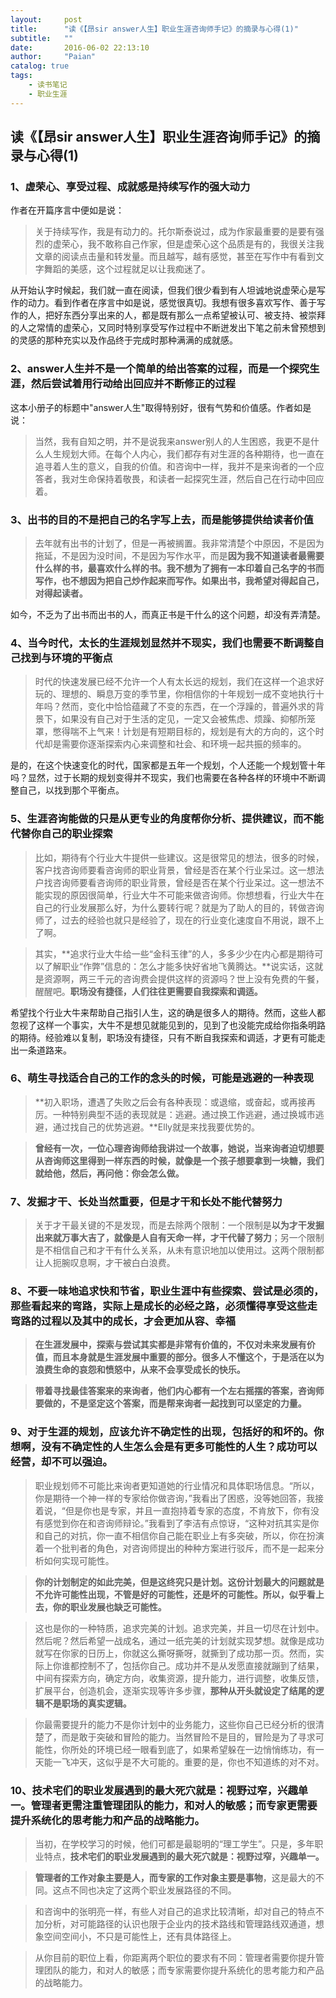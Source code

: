 ```yaml
---
layout:     post
title:      "读《【昂sir answer人生】职业生涯咨询师手记》的摘录与心得(1)"
subtitle:   ""
date:       2016-06-02 22:13:10
author:     "Paian"
catalog: true
tags:
    - 读书笔记
    - 职业生涯
---
```


## 读《【昂sir answer人生】职业生涯咨询师手记》的摘录与心得(1)

### 1、虚荣心、享受过程、成就感是持续写作的强大动力

作者在开篇序言中便如是说：

> 关于持续写作，我是有动力的。托尔斯泰说过，成为作家最重要的是要有强烈的虚荣心，我不敢称自己作家，但是虚荣心这个品质是有的，我很关注我文章的阅读点击量和转发量。而且越写，越有感觉，甚至在写作中有看到文字舞蹈的美感，这个过程就足以让我痴迷了。

从开始认字时候起，我们就一直在阅读，但我们很少看到有人坦诚地说虚荣心是写作的动力。看到作者在序言中如是说，感觉很真切。我想有很多喜欢写作、善于写作的人，把好东西分享出来的人，都是既有那么一点希望被认可、被支持、被崇拜的人之常情的虚荣心，又同时特别享受写作过程中不断迸发出下笔之前未曾预想到的灵感的那种充实以及作品终于完成时那种满满的成就感。

### 2、answer人生并不是一个简单的给出答案的过程，而是一个探究生涯，然后尝试着用行动给出回应并不断修正的过程

这本小册子的标题中"answer人生"取得特别好，很有气势和价值感。作者如是说：

> 当然，我有自知之明，并不是说我来answer别人的人生困惑，我更不是什么人生规划大师。在每个人内心，我们都存有对生涯的各种期待，也一直在追寻着人生的意义，自我的价值。和咨询中一样，我并不是来询者的一个应答者，我对生命保持着敬畏，和读者一起探究生涯，然后自己在行动中回应着。

### 3、出书的目的不是把自己的名字写上去，而是能够提供给读者价值

> 去年就有出书的计划了，但是一再被搁置。我非常清楚个中原因，不是因为拖延，不是因为没时间，不是因为写作水平，而是**因为我不知道读者最需要什么样的书，最喜欢什么样的书。我不想为了拥有一本印着自己名字的书而写作，也不想因为把自己炒作起来而写作。如果出书，我希望对得起自己，对得起读者。**

如今，不乏为了出书而出书的人，而真正书是干什么的这个问题，却没有弄清楚。

### 4、当今时代，太长的生涯规划显然并不现实，我们也需要不断调整自己找到与环境的平衡点

> 时代的快速发展已经不允许一个人有太长远的规划，我们在这样一个追求好玩的、理想的、瞬息万变的季节里，你相信你的十年规划一成不变地执行十年吗？然而，变化中恰恰蕴藏了不变的东西，在一个浮躁的，普遍外求的背景下，如果没有自己对于生活的定见，一定又会被焦虑、烦躁、抑郁所笼罩，憋得喘不上气来！计划是有短期目标的，规划是有大的方向的，这个时代却是需要你逐渐探索内心来调整和社会、和环境一起共振的频率的。

是的，在这个快速变化的时代，国家都是五年一个规划，个人还能一个规划管十年吗？显然，过于长期的规划变得并不现实，我们也需要在各种各样的环境中不断调整自己，以找到那个平衡点。

### 5、生涯咨询能做的只是从更专业的角度帮你分析、提供建议，而不能代替你自己的职业探索

> 比如，期待有个行业大牛提供一些建议。这是很常见的想法，很多的时候，客户找咨询师要看咨询师的职业背景，曾经是否在某个行业呆过。这一想法户找咨询师要看咨询师的职业背景，曾经是否在某个行业呆过。这一想法不能实现的原因很简单，行业大牛不可能来做咨询师。你想想看，行业大牛在自己的行业发展那么好，为什么要转行呢？就是为了助人的目的，转做咨询师了，过去的经验也就只是经验了，现在的行业变化速度自不用说，跟不上了啊。

> 其实，**追求行业大牛给一些“金科玉律”的人，多多少少在内心都是期待可以了解职业“作弊”信息的：怎么才能多快好省地飞黄腾达。**说实话，这就是资源啊，两三千元的咨询费会提供这样的资源吗？世上没有免费的午餐，醒醒吧。**职场没有捷径，人们往往更需要自我探索和调适。**

希望找个行业大牛来帮助自己指引人生，这的确是很多人的期待。然而，这些人都忽视了这样一个事实，大牛不是想见就能见到的，见到了也没能完成给你指条明路的期待。经验难以复制，职场没有捷径，只有不断自我探索和调适，才更有可能走出一条道路来。

### 6、萌生寻找适合自己的工作的念头的时候，可能是逃避的一种表现

> **初入职场，遭遇了失败之后会有各种表现：或退缩，或奋起，或再接再厉。一种特别典型不适的表现就是：逃避。通过换工作逃避，通过换城市逃避，通过找自己的优势逃避。**Elly就是来找我要优势的。

> **曾经有一次，一位心理咨询师给我讲过一个故事，她说，当来询者迫切想要从咨询师这里得到一样东西的时候，就像是一个孩子想要拿到一块糖，我们就给他，然后，再问他：你会怎么做。**

### 7、发掘才干、长处当然重要，但是才干和长处不能代替努力

> 关于才干最关键的不是发现，而是去除两个限制：一个限制是**以为才干发掘出来就万事大吉了，就像是人自有天命一样，才干代替了努力**；另一个限制是不相信自己和才干有什么关系，从未有意识地加以使用过。这两个限制都让人扼腕叹息啊，才干被白白浪费。

### 8、不要一味地追求快和节省，职业生涯中有些探索、尝试是必须的，那些看起来的弯路，实际上是成长的必经之路，必须懂得享受这些走弯路的过程以及其中的成长，才会更加从容、幸福

> **在生涯发展中，探索与尝试其实都是非常有价值的，不仅对未来发展有价值，而且本身就是生涯发展中重要的部分。很多人不懂这个，于是活在以为浪费生命的哀怨和愤怒中，从来不会享受成长的快乐。**

> **带着寻找最佳答案来的来询者，他们内心都有一个左右摇摆的答案，咨询师要做的，不是坚定这个答案，而是帮来询者一起找到可以坚定的力量。**

### 9、对于生涯的规划，应该允许不确定性的出现，包括好的和坏的。你想啊，没有不确定性的人生怎么会是有更多可能性的人生？成功可以经营，却不可以强迫。

> 职业规划师不可能比来询者更知道她的行业情况和具体职场信息。“所以，你是期待一个神一样的专家给你做咨询，”我看出了困惑，没等她回答，我接着说，“但是你也是专家，并且一直抱持着专家的态度，不肯放下，你有没有感觉到你在和咨询师辩论。”我看到了李洁有点惊讶，“这种对抗其实是你和自己的对抗，你一直不相信你自己能在职业上有多突破，所以，你在扮演着一个批判者的角色，对咨询师提出的种种方案进行驳斥，而不是一起来分析如何实现可能性。

> **你的计划制定的如此完美，但是这终究只是计划。这份计划最大的问题就是不允许可能性出现，不管是好的可能性，还是坏的可能性。所以，似乎看上去，你的职业发展也缺乏可能性。**

> 这也是你的一种特质，追求完美的计划。追求完美，并且一切尽在计划中。然后呢？然后希望一战成名，通过一纸完美的计划就实现梦想。就像是成功就写在你家的日历上，你就这么撕呀撕呀，就撕到了成功那一页。然而，实际上你谁都控制不了，包括你自己。成功并不是从发愿直接就蹦到了结果，中间有探索方向，确定方向，收集资源，提升能力，进行调整，收集反馈，扩展平台，创造机会，逐渐实现等许多步骤，**那种从开头就设定了结尾的逻辑不是职场的真实逻辑。**

> 你最需要提升的能力不是你计划中的业务能力，这些你自己已经分析的很清楚了，而是敢于突破和冒险的能力。当然冒险不是目的，冒险是为了寻求可能性，你所处的环境已经一眼看到底了，如果希望躲在一边悄悄练功，有一天能一飞冲天，这似乎是不大可能的。重要的是，你也不知道练的对不对。

### 10、技术宅们的职业发展遇到的最大死穴就是：视野过窄，兴趣单一。管理者更需注重管理团队的能力，和对人的敏感；而专家更需要提升系统化的思考能力和产品的战略能力。

> 当初，在学校学习的时候，他们可都是最聪明的“理工学生”。只是，多年职业特点，**技术宅们的职业发展遇到的最大死穴就是：视野过窄，兴趣单一。**

> **管理者的工作对象主要是人，而专家的工作对象主要是事物**，这是最大的不同。这点不同也决定了这两个职业发展路径的不同。

> 和咨询中的张明亮一样，有些人对自己的追求比较清晰，却对自己的特点不加分析，对可能路径的认识也限于企业内的技术路线和管理路线双通道，想象空间空间小，不只是可能性上，还有具体路径上。

> 从你目前的职位上看，你距离两个职位的要求有不同：管理者需要你提升管理团队的能力，和对人的敏感；而专家需要你提升系统化的思考能力和产品的战略能力。